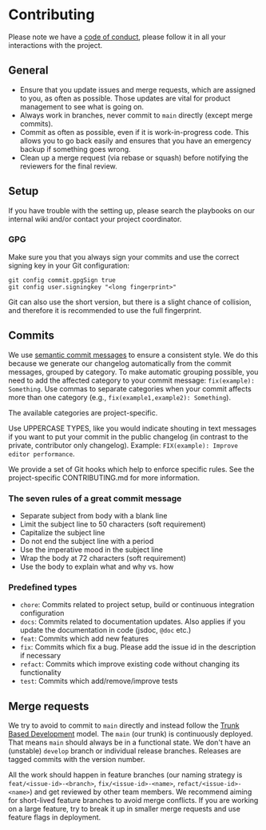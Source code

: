 # Contributing

Please note we have a [code of conduct](../general/CODE_OF_CONDUCT.md), please follow it in all your interactions with the project.

## General

* Ensure that you update issues and merge requests, which are assigned to you, as often as possible. Those updates are vital for product management to see what is going on.
* Always work in branches, never commit to `main` directly (except merge commits).
* Commit as often as possible, even if it is work-in-progress code. This allows you to go back easily and ensures that you have an emergency backup if something goes wrong.
* Clean up a merge request (via rebase or squash) before notifying the reviewers for the final review.

## Setup

If you have trouble with the setting up, please search the playbooks on our internal wiki and/or contact your project coordinator.

### GPG

Make sure you that you always sign your commits and use the correct signing key in your Git configuration:

```shell
git config commit.gpgSign true
git config user.signingkey "<long fingerprint>"
```

Git can also use the short version, but there is a slight chance of collision, and therefore it is recommended to use the full fingerprint.

## Commits

We use [semantic commit messages][2] to ensure a consistent style. We do this because we generate our changelog automatically from the commit messages, grouped by category. To make automatic grouping possible, you need to add the affected category to your commit message: `fix(example): Something`. Use commas to separate categories when your commit affects more than one category (e.g., `fix(example1,example2): Something`).

The available categories are project-specific.

Use UPPERCASE TYPES, like you would indicate shouting in text messages if you want to put your commit in the public changelog (in contrast to the private, contributor only changelog). Example: `FIX(example): Improve editor performance`.

We provide a set of Git hooks which help to enforce specific rules. See the project-specific CONTRIBUTING.md for more information.

### The seven rules of a great commit message

* Separate subject from body with a blank line
* Limit the subject line to 50 characters (soft requirement)
* Capitalize the subject line
* Do not end the subject line with a period
* Use the imperative mood in the subject line
* Wrap the body at 72 characters (soft requirement)
* Use the body to explain what and why vs. how

### Predefined types

* `chore`: Commits related to project setup, build or continuous integration configuration
* `docs`: Commits related to documentation updates. Also applies if you update the documentation in code (jsdoc, `@doc` etc.)
* `feat`: Commits which add new features
* `fix`: Commits which fix a bug. Please add the issue id in the description if necessary
* `refact`: Commits which improve existing code without changing its functionality
* `test`: Commits which add/remove/improve tests

## Merge requests

We try to avoid to commit to `main` directly and instead follow the [Trunk Based Development](https://trunkbaseddevelopment.com/) model. The `main` (our trunk) is continuously deployed. That means `main` should always be in a functional state. We don't have an (unstable) `develop` branch or individual release branches. Releases are tagged commits with the version number.

All the work should happen in feature branches (our naming strategy is `feat/<issue-id>-<branch>`, `fix/<issue-id>-<name>`, `refact/<issue-id>-<name>`) and get reviewed by other team members. We recommend aiming for short-lived feature branches to avoid merge conflicts. If you are working on a large feature, try to break it up in smaller merge requests and use feature flags in deployment.

[1]: https://medium.com/@maoberlehner/monorepos-in-the-wild-33c6eb246cb9
[2]: https://seesparkbox.com/foundry/semantic_commit_messages
